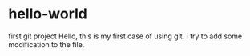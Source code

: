 # hello-world
first git project
Hello, this is my first case of using git.
i try to add some modification to the file.
